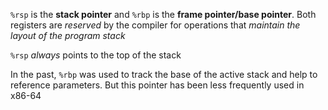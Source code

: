  `%rsp` is the **stack pointer** and `%rbp` is the **frame pointer/base pointer**. Both registers are *reserved* by the compiler for operations that *maintain the layout of the program stack* 

`%rsp` *always* points to the top of the stack

In the past, `%rbp` was used to track the base of the active stack and help to reference parameters. But this pointer has been less frequently used in x86-64

